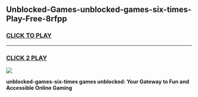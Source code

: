 
## Unblocked-Games-unblocked-games-six-times-Play-Free-8rfpp
<h3>
<a href="https://premium76.site?title=unblocked-games-six-times&ref=15A">CLICK TO PLAY</a></h3>
<hr>

<h3>
<a href="https://premium76.site?title=unblocked-games-six-times&ref=15A">CLICK 2 PLAY</a>
  
</h3>

<a href="https://premium76.site?title=unblocked-games-six-times&ref=15A"><img src="https://clearcache.store/games.png"></a>


**unblocked-games-six-times games unblocked: Your Gateway to Fun and Accessible Online Gaming**
